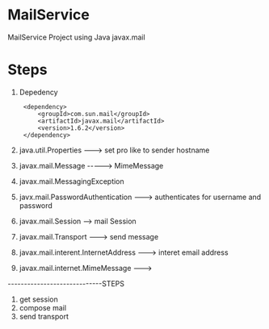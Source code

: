 # MailService
MailService Project using Java javax.mail

# Steps
1. Depedency
	<!-- https://mvnrepository.com/artifact/com.sun.mail/javax.mail -->
		<dependency>
			<groupId>com.sun.mail</groupId>
			<artifactId>javax.mail</artifactId>
			<version>1.6.2</version>
		</dependency>

2. java.util.Properties ---> set pro like to sender hostname 

3. javax.mail.Message -----> MimeMessage

4. javax.mail.MessagingException

5. javx.mail.PasswordAuthentication  ---> authenticates for username and password 

6. javax.mail.Session --> mail Session  

7. javax.mail.Transport ---> send message

8. javax.mail.interent.InternetAddress ---> interet email address 

9. javax.mail.internet.MimeMessage ---> 



-----------------------------STEPS

1. get session
2. compose mail
3. send transport

